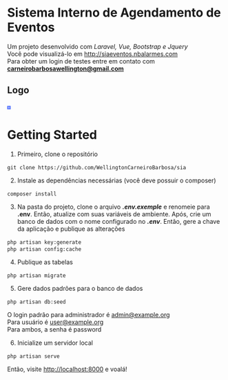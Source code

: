 # Sistema Interno de Agendamento de Eventos
Um projeto desenvolvido com _Laravel, Vue, Bootstrap e Jquery_
<br>
Você pode visualizá-lo em http://siaeventos.nbalarmes.com
<br>
Para obter um login de testes entre em contato com **carneirobarbosawellington@gmail.com**

## Logo
<img src="https://github.com/WellingtonCarneiroBarbosa/sia/blob/master/public/dashboard/assets/img/brand/siaLogo.png" alt="SIA Eventos" style="widht: 0.5rem; height: 0.5rem;" >

# Getting Started
1. Primeiro, clone o repositório
```
git clone https://github.com/WellingtonCarneiroBarbosa/sia
```
2. Instale as dependências necessárias (você deve possuir o composer)
```
composer install
```
3. Na pasta do projeto, clone o arquivo **_.env.exemple_** e renomeie para **.env**. Então, atualize com suas variáveis de ambiente. Após, crie um banco de dados com o nome configurado no **_.env_**.
Então, gere a chave da aplicação e publique as alterações
``` 
php artisan key:generate
php artisan config:cache
```
4. Publique as tabelas
```
php artisan migrate
```
5. Gere dados padrões para o banco de dados
```
php artisan db:seed
```
O login padrão para administrador é admin@example.org
<br>
Para usuário é user@example.org 
<br>
Para ambos, a senha é password

6. Inicialize um servidor local
```
php artisan serve
```
Então, visite [http://localhost:8000](http://localhost:8000) e voalá!

